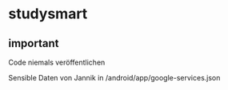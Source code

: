# studysmart

## important
Code niemals veröffentlichen

Sensible Daten von Jannik in /android/app/google-services.json

